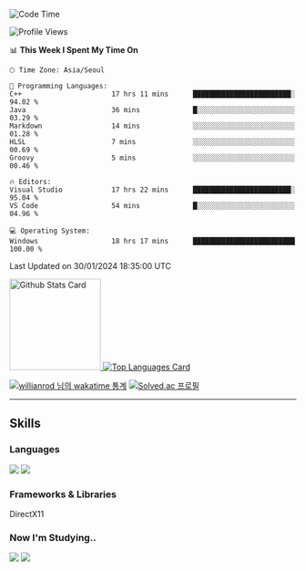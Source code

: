 <!--START_SECTION:waka-->
![Code Time](http://img.shields.io/badge/Code%20Time-891%20hrs%2038%20mins-blue)

![Profile Views](http://img.shields.io/badge/Profile%20Views-2-blue)

📊 **This Week I Spent My Time On** 

```text
🕑︎ Time Zone: Asia/Seoul

💬 Programming Languages: 
C++                      17 hrs 11 mins      ████████████████████████░   94.02 % 
Java                     36 mins             █░░░░░░░░░░░░░░░░░░░░░░░░   03.29 % 
Markdown                 14 mins             ░░░░░░░░░░░░░░░░░░░░░░░░░   01.28 % 
HLSL                     7 mins              ░░░░░░░░░░░░░░░░░░░░░░░░░   00.69 % 
Groovy                   5 mins              ░░░░░░░░░░░░░░░░░░░░░░░░░   00.46 % 

🔥 Editors: 
Visual Studio            17 hrs 22 mins      ████████████████████████░   95.04 % 
VS Code                  54 mins             █░░░░░░░░░░░░░░░░░░░░░░░░   04.96 % 

💻 Operating System: 
Windows                  18 hrs 17 mins      █████████████████████████   100.00 % 
```


 Last Updated on 30/01/2024 18:35:00 UTC
<!--END_SECTION:waka-->


<!-- [![Anurag's github stats](https://github-readme-stats.vercel.app/api?username=heosumin518)](https://github.com/anuraghazra/github-readme-stats) -->

<!-- markdownlint-disable MD033 -->
<a href="https://github.com/anuraghazra/github-readme-stats#github-stats-card">
  <img
    src="https://github-readme-stats.vercel.app/api?username=heosumin518&hide_title=true&show_icons=true&include_all_commits=true&count_private=true&hide_border=true&theme=onedark&title_color=5f4b8b&text_color=f0eee9&icon_color=00abc0"
    alt="Github Stats Card"
    height="160"
  />
</a>
<a href="https://github.com/anuraghazra/github-readme-stats#top-languages-card">
  <img
    src="https://github-readme-stats.vercel.app/api/top-langs?username=heosumin518&hide=css,tex&hide_title=true&layout=compact&langs_count=8&hide_border=true&theme=onedark&title_color=5f4b8b&text_color=f0eee9&icon_color=00abc0"
    alt="Top Languages Card"
  />
</a>

[![willianrod 님의 wakatime 통계](https://github-readme-stats.vercel.app/api/wakatime?username=heosumin518&layout=compact&count_private=true)](https://wakatime.com/@heosumin518) [![Solved.ac
프로필](http://mazassumnida.wtf/api/v2/generate_badge?boj=heosumin)](https://solved.ac/heosumin)


---

## Skills

### Languages

<img src="https://img.shields.io/badge/C-A8B9CC?style=flat-square&logo=C&logoColor=white"/> <img src="https://img.shields.io/badge/C++-00599C?style=flat-square&logo=C%2B%2B&logoColor=white"/>

### Frameworks & Libraries

DirectX11

### Now I'm Studying..

<img src="https://img.shields.io/badge/CSharp-239120?style=flat-square&logo=CSharp&logoColor=white"/> <img src="https://img.shields.io/badge/OpenGL-5586A4?style=flat-square&logo=OpenGL&logoColor=white"/>

